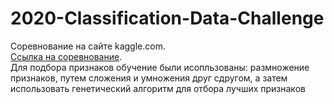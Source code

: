 # 2020-Classification-Data-Challenge
Соревнование на сайте kaggle.com. <br>
<a href="https://www.kaggle.com/c/classification-data-challenge/code">Ссылка на соревнование</a>.<br>
Для подбора признаков обучение были исопльзованы: размножение признаков, путем сложения и умножения друг сдругом, а затем использовать генетический алгоритм для отбора лучших признаков
